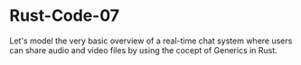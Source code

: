 # Rust-Code-07
Let's model the very basic overview of a real-time chat system where users can share audio and video files by using the cocept of Generics in Rust.

